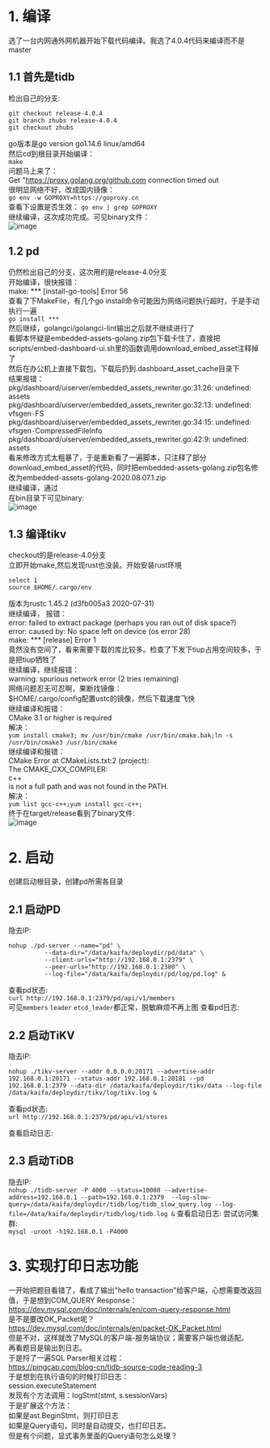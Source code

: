 # 1. 编译

选了一台内网通外网机器开始下载代码编译。我选了4.0.4代码来编译而不是master

## 1.1 首先是tidb

检出自己的分支:  
```
git checkout release-4.0.4  
git branch zhubs release-4.0.4   
git checkout zhubs
```  
go版本是go version go1.14.6 linux/amd64  
然后cd到根目录开始编译：  
```make```  
问题马上来了：  
Get "https://proxy.golang.org/github.com connection timed out  
很明显网络不好，改成国内镜像：  
```go env -w GOPROXY=https://goproxy.cn```  
查看下设置是否生效：
```go env | grep GOPROXY```  
继续编译，这次成功完成。可见binary文件：  
![image](https://github.com/zhuboshuai/tidb-coding/blob/master/tidb%E7%BC%96%E8%AF%91.png)   

## 1.2 pd

仍然检出自己的分支，这次用的是release-4.0分支  
开始编译，很快报错：  
make: *** [install-go-tools] Error 56  
查看了下MakeFile，有几个go install命令可能因为网络问题执行超时，于是手动执行一遍  
```go install ***```  
然后继续，golangci/golangci-lint输出之后就不继续进行了  
看脚本怀疑是embedded-assets-golang.zip包下载卡住了，直接把scripts/embed-dashboard-ui.sh里的函数调用download_embed_asset注释掉了  
然后在办公机上直接下载包。下载后扔到.dashboard_asset_cache目录下  
结果报错：  
	pkg/dashboard/uiserver/embedded_assets_rewriter.go:31:26: undefined: assets  
	pkg/dashboard/uiserver/embedded_assets_rewriter.go:32:13: undefined: vfsgen۰FS  
	pkg/dashboard/uiserver/embedded_assets_rewriter.go:34:15: undefined: vfsgen۰CompressedFileInfo  
	pkg/dashboard/uiserver/embedded_assets_rewriter.go:42:9: undefined: assets  
看来修改方式太粗暴了，于是重新看了一遍脚本，只注释了部分download_embed_asset的代码，同时把embedded-assets-golang.zip包名修改为embedded-assets-golang-2020.08.07.1.zip  
继续编译，通过  
在bin目录下可见binary:  
![image](https://github.com/zhuboshuai/tidb-coding/blob/master/pd%E7%BC%96%E8%AF%91.png)   

## 1.3 编译tikv

checkout的是release-4.0分支  
立即开始make,然后发现rust也没装。开始安装rust环境  
```curl https://sh.rustup.rs -sSf | sh
select 1
source $HOME/.cargo/env
```  
版本为rustc 1.45.2 (d3fb005a3 2020-07-31)  
继续编译， 报错：  
  error: failed to extract package (perhaps you ran out of disk space?)  
  error: caused by: No space left on device (os error 28)  
  make: *** [release] Error 1  
竟然没有空间了，看来需要下载的库比较多。检查了下发下tiup占用空间较多，于是把tiup牺牲了  
继续编译，继续报错：  
warning: spurious network error (2 tries remaining)  
网络问题忍无可忍啊，果断找镜像：  
$HOME/.cargo/config配置ustc的镜像，然后下载速度飞快  
继续编译和报错：  
  CMake 3.1 or higher is required  
解决：  
```yum install cmake3; mv /usr/bin/cmake /usr/bin/cmake.bak;ln -s /usr/bin/cmake3 /usr/bin/cmake```  
继续编译和报错：  
  CMake Error at CMakeLists.txt:2 (project):  
    The CMAKE_CXX_COMPILER:  
      c++  
    is not a full path and was not found in the PATH.  
解决：  
```yum list gcc-c++;yum install gcc-c++;  ```  
终于在target/release看到了binary文件:  
![image](https://github.com/zhuboshuai/tidb-coding/blob/master/tikv%E7%BC%96%E8%AF%91.png)   

# 2. 启动
创建启动根目录，创建pd所需各目录

## 2.1 启动PD  
隐去IP:   
```
nohup ./pd-server --name="pd" \
          --data-dir="/data/kaifa/deploydir/pd/data" \
          --client-urls="http://192.168.0.1:2379" \
          --peer-urls="http://192.168.0.1:2380" \
          --log-file="/data/kaifa/deploydir/pd/log/pd.log" &
```  
查看pd状态:   
```curl http://192.168.0.1:2379/pd/api/v1/members```   
可见`members` `leader` `etcd_leader`都正常，脱敏麻烦不再上图
查看pd日志:   

## 2.2 启动TiKV 
隐去IP:   
```
nohup ./tikv-server --addr 0.0.0.0:20171 --advertise-addr 192.168.0.1:20171 --status-addr 192.168.0.1:20181 --pd 192.168.0.1:2379 --data-dir /data/kaifa/deploydir/tikv/data --log-file /data/kaifa/deploydir/tikv/log/tikv.log &
```
查看pd状态:   
```url http://192.168.0.1:2379/pd/api/v1/stores```

查看启动日志:      

## 2.3 启动TiDB
隐去IP:  
```nohup ./tidb-server -P 4000 --status=10080 --advertise-address=192.168.0.1 --path=192.168.0.1:2379  --log-slow-query=/data/kaifa/deploydir/tidb/log/tidb_slow_query.log --log-file=/data/kaifa/deploydir/tidb/log/tidb.log &```
查看启动日志: 
尝试访问集群:   
```mysql -uroot -h192.168.0.1 -P4000```


# 3. 实现打印日志功能

一开始把题目看错了，看成了输出"hello transaction"给客户端，心想需要改返回值，于是想到COM_QUERY Response：   
https://dev.mysql.com/doc/internals/en/com-query-response.html  
是不是要改OK_Packet呢？  
https://dev.mysql.com/doc/internals/en/packet-OK_Packet.html  
但是不对，这样就改了MySQL的客户端-服务端协议；需要客户端也做适配。  
再看题目是输出到日志。  
于是捋了一遍SQL Parser相关过程：  
https://pingcap.com/blog-cn/tidb-source-code-reading-3  
于是想到在执行语句的时候打印日志：  
session.executeStatement  
发现有个方法调用：logStmt(stmt, s.sessionVars)  
于是扩展这个方法：  
如果是ast.BeginStmt，则打印日志  
如果是Query语句，同时是自动提交，也打印日志。  
但是有个问题，显式事务里面的Query语句怎么处理？  



